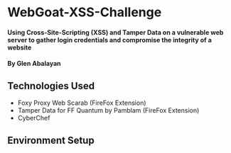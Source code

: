 # WebGoat-XSS-Challenge
#### Using Cross-Site-Scripting (XSS) and Tamper Data on a vulnerable web server to gather login credentials and compromise the integrity of a website
#### By Glen Abalayan
## Technologies Used
* Foxy Proxy Web Scarab (FireFox Extension)
* Tamper Data for FF Quantum by Pamblam (FireFox Extension)
* CyberChef
## Environment Setup